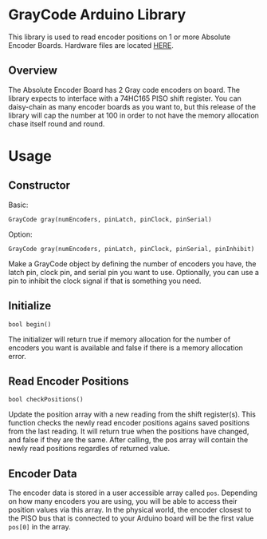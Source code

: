 # GrayCode Arduino Library
This library is used to read encoder positions on 1 or more Absolute Encoder Boards. Hardware files are located [HERE](https://github.com/biomurph/GrayCode_Encoder_Board/blob/main/README.md).

## Overview
The Absolute Encoder Board has 2 Gray code encoders on board. The library expects to interface with a 74HC165 PISO shift register.
You can daisy-chain as many encoder boards as you want to, but this release of the library will cap the number at 100
in order to not have the memory allocation chase itself round and round.

# Usage

## Constructor
Basic:

	GrayCode gray(numEncoders, pinLatch, pinClock, pinSerial)
	
Option:

	GrayCode gray(numEncoders, pinLatch, pinClock, pinSerial, pinInhibit)

Make a GrayCode object by defining the number of encoders you have, the latch pin, clock pin, and serial pin you want to use. Optionally, you can use a pin to inhibit the clock signal if that is something you need.

## Initialize

	bool begin()
	
The initializer will return true if memory allocation for the number of encoders you want is available
and false if there is a memory allocation error.

## Read Encoder Positions

	bool checkPositions()
	
Update the position array with a new reading from the shift register(s). 
This function checks the newly read encoder positions agains saved positions from the last reading.
It will return true when the positions have changed, and false if they are the same.
After calling, the pos array will contain the newly read positions regardles of returned value.

## Encoder Data

The encoder data is stored in a user accessible array called `pos`. 
Depending on how many encoders you are using, you will be able to access their position values
via this array. In the physical world, the encoder closest to the PISO bus that is connected to 
your Arduino board will be the first value `pos[0]` in the array.